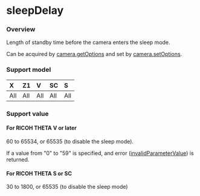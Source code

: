 # sleepDelay

### Overview

Length of standby time before the camera enters the sleep mode.

Can be acquired by [camera.getOptions](../commands/camera.get_options.md) and set by [camera.setOptions](../commands/camera.set_options.md).

### Support model

| X | Z1 | V | SC | S |
|:--|:--|:--|:--|:--|
| All | All | All | All | All |

### Support value

#### For RICOH THETA V or later

60 to 65534, or 65535 (to disable the sleep mode).

If a value from "0" to "59" is specified, and error ([invalidParameterValue](../protocols/errors.md)) is returned.

#### For RICOH THETA S or SC

30 to 1800, or 65535 (to disable the sleep mode)
